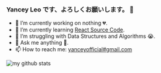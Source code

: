 ### Yancey Leo です、よろしくお願いします。 👋

- 🔭   I’m currently working on nothing 💔.
- 🌱  I’m currently learning [React Source Code](https://github.com/facebook/react).
- 🤔  I’m struggling with Data Structures and Algorithms 😭.
- 💬  Ask me anything 🤗.
- 📫  How to reach me: [yanceyofficial#gmail.com](mailto:yanceyofficial@gmail.com)

![my github stats](https://github-readme-stats.vercel.app/api?username=YanceyOfficial&show_icons=true&hide_border=true)
